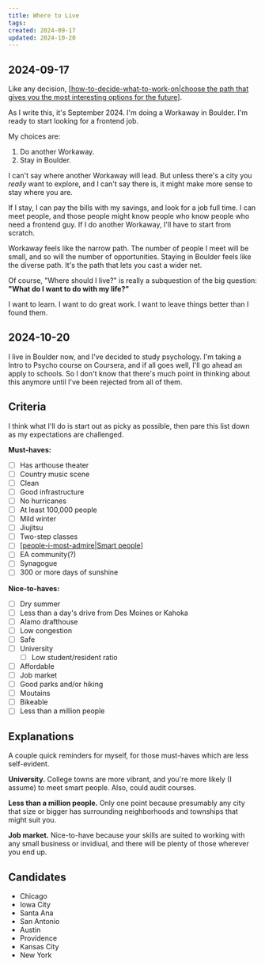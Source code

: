 ```yaml
---
title: Where to Live
tags: 
created: 2024-09-17
updated: 2024-10-20
---
```

## 2024-09-17

Like any decision, [[how-to-decide-what-to-work-on|choose the path that gives you the most interesting options for the future]].

As I write this, it's September 2024. I'm doing a Workaway in Boulder. I'm ready to start looking for a frontend job.

My choices are:

1. Do another Workaway.
2. Stay in Boulder.

I can't say where another Workaway will lead. But unless there's a city you *really* want to explore, and I can't say there is, it might make more sense to stay where you are.

If I stay, I can pay the bills with my savings, and look for a job full time. I can meet people, and those people might know people who know people who need a frontend guy. If I do another Workaway, I'll have to start from scratch.

Workaway feels like the narrow path. The number of people I meet will be small, and so will the number of opportunities. Staying in Boulder feels like the diverse path. It's the path that lets you cast a wider net.

Of course, "Where should I live?" is really a subquestion of the big question: **"What do I want to do with my life?"**

I want to learn. I want to do great work. I want to leave things better than I found them.

## 2024-10-20

I live in Boulder now, and I've decided to study psychology. I'm taking a Intro to Psycho course on Coursera, and if all goes well, I'll go ahead an apply to schools. So I don't know that there's much point in thinking about this anymore until I've been rejected from all of them.

## Criteria

I think what I'll do is start out as picky as possible, then pare this list down as my expectations are challenged.

**Must-haves:**

- [ ] Has arthouse theater
- [ ] Country music scene
- [ ] Clean
- [ ] Good infrastructure
- [ ] No hurricanes
- [ ] At least 100,000 people
- [ ] Mild winter
- [ ] Jiujitsu
- [ ] Two-step classes
- [ ] [[people-i-most-admire|Smart people]]
- [ ] EA community(?)
- [ ] Synagogue
- [ ] 300 or more days of sunshine

**Nice-to-haves:**

- [ ] Dry summer
- [ ] Less than a day's drive from Des Moines or Kahoka
- [ ] Alamo drafthouse
- [ ] Low congestion
- [ ] Safe
- [ ] University
  - [ ] Low student/resident ratio
- [ ] Affordable
- [ ] Job market
- [ ] Good parks and/or hiking
- [ ] Moutains
- [ ] Bikeable
- [ ] Less than a million people

## Explanations

A couple quick reminders for myself, for those must-haves which are less self-evident.

**University.** College towns are more vibrant, and you're more likely (I assume) to meet smart people. Also, could audit courses.

**Less than a million people.** Only one point because presumably any city that size or bigger has surrounding neighborhoods and townships that might suit you.

**Job market.** Nice-to-have because your skills are suited to working with any small business or invidiual, and there will be plenty of those wherever you end up.

## Candidates

- Chicago
- Iowa City
- Santa Ana
- San Antonio
- Austin
- Providence
- Kansas City
- New York


[//begin]: # "Autogenerated link references for markdown compatibility"
[how-to-decide-what-to-work-on|choose the path that gives you the most interesting options for the future]: how-to-decide-what-to-work-on "How to Decide What to Work On"
[people-i-most-admire|Smart people]: private/people-i-most-admire "People I Most Admire"
[//end]: # "Autogenerated link references"